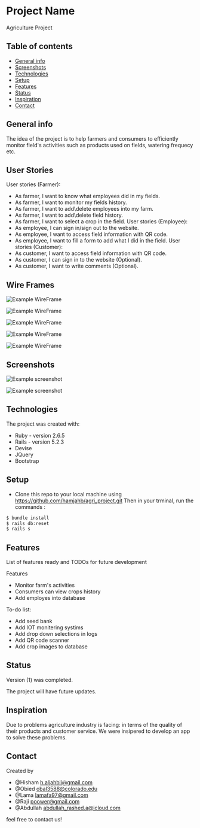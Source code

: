 # Project Name
Agriculture Project

## Table of contents
* [General info](#general-info)
* [Screenshots](#screenshots)
* [Technologies](#technologies)
* [Setup](#setup)
* [Features](#features)
* [Status](#status)
* [Inspiration](#inspiration)
* [Contact](#contact)

## General info
The idea of the project is to help farmers and consumers to efficiently monitor field's activities such as products used on fields, watering frequecy etc.

## User Stories
User stories (Farmer):
-	As farmer, I want to know what employees did in my fields.
-	As farmer, I want to monitor my fields history.
-	As farmer, I want to add\delete employees into my farm.
-	As farmer, I want to add\delete field history.
-	As farmer, I want to select a crop in the field.
User stories (Employee):
-	As employee, I can sign in/sign out to the website.
-	As employee, I want to access field information with QR code.
-	As employee, I want to fill a form to add what I did in the field.
User stories (Customer):
-	As customer, I want to access field information with QR code.
-	As customer, I can sign in to the website (Optional).
-	As customer, I want to write comments (Optional).

## Wire Frames
![Example WireFrame](./app/assets/images/AdminDashboard.png)

![Example WireFrame](./app/assets/images/SignUp.png)

![Example WireFrame](./app/assets/images/Farms.png)

![Example WireFrame](./app/assets/images/Plots.png)

![Example WireFrame](./app/assets/images/AdminDashboard.png)

## Screenshots 
![Example screenshot](./app/assets/images/erdiagram.JPG)

![Example screenshot](./app/assets/images/app1.png)


## Technologies
The project was created with:

* Ruby - version 2.6.5
* Rails - version 5.2.3
* Devise
* JQuery
* Bootstrap

## Setup
* Clone this repo to your local machine using https://github.com/hamjahb/agri_project.git 
Then in your trminal, run the commands :

```sh
$ bundle install
$ rails db:reset
$ rails s
```
## Features
List of features ready and TODOs for future development

Features
* Monitor farm's activities
* Consumers can view crops history
* Add employes into database

To-do list:
* Add seed bank
* Add IOT monitering systims
* Add drop down selections in logs
* Add QR code scanner
* Add crop images to database

## Status
Version (1) was completed.

The project will have future updates.

## Inspiration
Due to problems agriculture industry is facing: in terms of the quality of their products and customer service. We were insipered to develop an app to solve these problems.

## Contact
Created by 
- @Hisham h.aljahbli@gmail.com
- @Obied obal3588@colorado.edu
- @Lama lamafa97@gmail.com 
- @Raji poower@gmail.com 
- @Abdullah abdullah_rashed.a@icloud.com 

feel free to contact us!